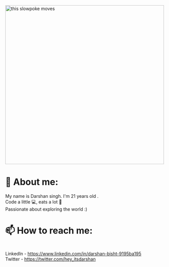 <img src="http://i.stack.imgur.com/SBv4T.gif" alt="this slowpoke moves"  width="500" />

<h1> 🔭 About me: </h1>
My name is Darshan singh. I'm 21 years old . 
<br> Code a little 💻, eats a lot 🍕</br>
 Passionate about exploring the world  :) 




<h1>📫 How to reach me: </h1>

<br>LinkedIn - https://www.linkedin.com/in/darshan-bisht-9195ba195</br>
 Twitter - https://twitter.com/hey_itsdarshan

